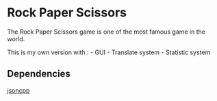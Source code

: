 # Rock Paper Scissors
The Rock Paper Scissors game is one of the most famous game in the world.

This is my own version with :
    - GUI
    - Translate system
    - Statistic system

## Dependencies
[jsoncpp](https://github.com/open-source-parsers/jsoncpp)
